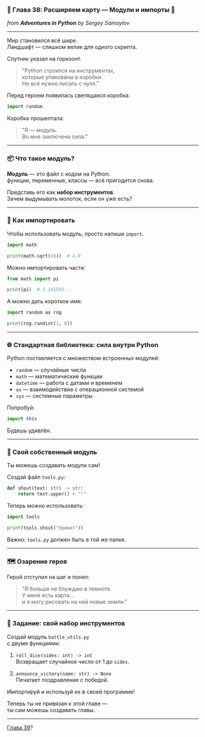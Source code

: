### 🧭 Глава 38: Расширяем карту — Модули и импорты 🎢  
*from **Adventures in Python** by Sergey Samoylov*

---

Мир становился всё шире.  
Ландшафт — слишком велик для одного скрипта.

Спутник указал на горизонт.

> "Python строится на инструментах,  
> которые упакованы в коробки.  
> Не всё нужно писать с нуля."

Перед героем появилась светящаяся коробка.

```python
import random
```

Коробка прошептала:

> "Я — модуль.  
> Во мне заключена сила."

---

### 📦 Что такое модуль?

**Модуль** — это файл с кодом на Python:  
функции, переменные, классы — всё пригодится снова.

Представь его как **набор инструментов**.  
Зачем выдумывать молоток, если он уже есть?

---

### 🧱 Как импортировать

Чтобы использовать модуль, просто напиши `import`.

```python
import math

print(math.sqrt(16))  # 4.0
```

Можно импортировать части:

```python
from math import pi

print(pi)  # 3.141592...
```

А можно дать короткое имя:

```python
import random as rng

print(rng.randint(1, 6))
```

---

### 🌐 Стандартная библиотека: сила внутри Python

Python поставляется с множеством встроенных модулей:

- `random` — случайные числа  
- `math` — математические функции  
- `datetime` — работа с датами и временем  
- `os` — взаимодействие с операционной системой  
- `sys` — системные параметры

Попробуй:

```python
import this
```

Будешь удивлён.

---

### 🧰 Свой собственный модуль

Ты можешь создавать модули сам!

Создай файл `tools.py`:

```python
def shout(text: str) -> str:
    return text.upper() + "!"
```

Теперь можно использовать:

```python
import tools

print(tools.shout("привет"))
```

Важно: `tools.py` должен быть в той же папке.

---

### 🗺️ Озарение героя

Герой отступил на шаг и понял:

> "Я больше не блуждаю в темноте.  
> У меня есть карта…  
> и я могу рисовать на ней новые земли."

---

### 🎯 Задание: свой набор инструментов

Создай модуль `battle_utils.py`  
с двумя функциями:

1. `roll_dice(sides: int) -> int`  
   Возвращает случайное число от 1 до `sides`.

2. `announce_victory(name: str) -> None`  
   Печатает поздравление с победой.

Импортируй и используй их в своей программе!

Теперь ты не привязан к этой главе —  
ты сам можешь создавать главы.

---

[Глава 39](Chapter_39)?
